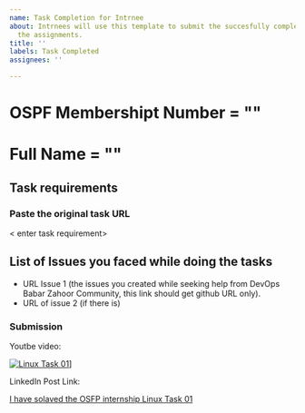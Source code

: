 ```yaml
---
name: Task Completion for Intrnee
about: Intrnees will use this template to submit the succesfully complete tasks from
  the assignments.
title: ''
labels: Task Completed
assignees: ''

---
```


# OSPF Membershipt Number = ""
# Full Name = ""

## Task requirements
### Paste the original task URL
< enter task requirement>

## List of Issues you faced while doing the tasks

- URL Issue 1 (the issues you created while seeking help from DevOps Babar Zahoor Community, this link should get github URL only).
- URL of issue 2 (if there is)

### Submission
Youtbe video:
<!-- REPLACE the value string Abn_WZRHIHI with your uploaded task video's youtube id -->
<!-- Video must have URL -->
[![Linux Task 01](https://img.youtube.com/vi/Abn_WZRHIHI/0.jpg)](https://www.youtube.com/watch?v=Abn_WZRHIHI)]

LinkedIn Post Link:
<!-- REPLACE the URL with your posts URL -->
[I have solaved the OSFP internship Linux Task 01](https://linked.in/********)
